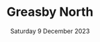 ---
title: Greasby North
support:
image: 2023-Greasby-North.png
date: Saturday 9 December 2023
time: 4pm to 8pm
text: A winding route taking in the north side of Greasby.
fb: https://fb.me/e/25OWcXQtc
---